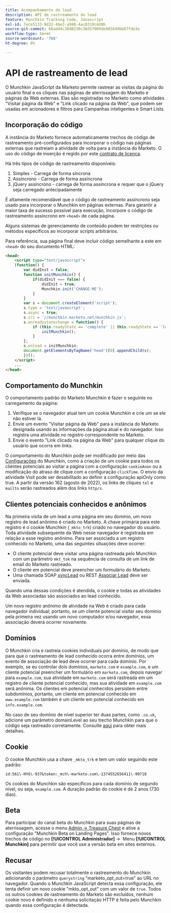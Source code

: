 ```yaml
---
title: Acompanhamento de lead
description: API de rastreamento de lead
feature: Munchkin Tracking Code, Javascript
exl-id: 7ece5133-9d32-4be3-a940-4ac0310c4d8b
source-git-commit: 66add4c38d0230c36d57009de985649bb67fde3e
workflow-type: tm+mt
source-wordcount: '768'
ht-degree: 0%

---
```


# API de rastreamento de lead

O Munchkin JavaScript da Marketo permite rastrear as visitas da página do usuário final e os cliques nas páginas de aterrissagem do Marketo e páginas da Web externas. Elas são registradas no Marketo como atividades &quot;Visitar página da Web&quot; e &quot;Link clicado na página da Web&quot;, que podem ser usadas em acionadores e filtros para Campanhas inteligentes e Smart Lists.

## Incorporação do código

A instância do Marketo fornece automaticamente trechos de código de rastreamento pré-configurados para incorporar o código nas páginas externas que rastreiam a atividade de volta para a instância do Marketo. O uso do código de inserção é regido por este [contrato de licença](../munchkin-license.pdf).

Há três tipos de código de rastreamento disponíveis:

1. Simples - Carrega de forma síncrona
1. Assíncrono - Carrega de forma assíncrona
1. jQuery assíncrono - carrega de forma assíncrona e requer que o jQuery seja carregado antecipadamente

É altamente recomendável que o código de rastreamento assíncrono seja usado para incorporar o Munchkin em páginas externas. Para garantir a maior taxa de sucesso possível para execução, incorpore o código de rastreamento assíncrono em `<head>` de cada página.

Alguns sistemas de gerenciamento de conteúdo podem ter restrições ou métodos específicos ao incorporar scripts arbitrários.

Para referência, sua página final deve incluir código semelhante a este em `<head>` do seu documento HTML:

```html
<head>
    <script type="text/javascript">
    (function() {
        var didInit = false;
        function initMunchkin() {
            if(didInit === false) {
                didInit = true;
                Munchkin.init('CHANGE-ME');
            }
        }
        var s = document.createElement('script');
        s.type = 'text/javascript';
        s.async = true;
        s.src = '//munchkin.marketo.net/munchkin.js';
        s.onreadystatechange = function() {
            if (this.readyState == 'complete' || this.readyState == 'loaded') {
                initMunchkin();
            }
        };
        s.onload = initMunchkin;
        document.getElementsByTagName('head')[0].appendChild(s);
        })();
    </script>
    ...
</head>
```

## Comportamento do Munchkin

O comportamento padrão do Marketo Munchkin é fazer o seguinte no carregamento da página:

1. Verifique se o navegador atual tem um cookie Munchkin e crie um se ele não estiver lá.
1. Envie um evento &quot;Visitar página da Web&quot; para a instância do Marketo designada usando as informações da página atual e do navegador. Isso registra uma atividade no registro correspondente no Marketo.
1. Envie o evento &quot;Link clicado na página da Web&quot; para qualquer clique do usuário que ocorra em links.

O comportamento do Munchkin pode ser modificado por meio das [Configurações](lead-tracking.md#lead-tracking-api) do Munchkin, como a criação de um cookie para todos os clientes potenciais ao visitar a página com a configuração `cookieAnon` ou a modificação do atraso de clique com a configuração `clickTime`. O envio da atividade Visit pode ser desabilitado ao definir a configuração apiOnly como true. A partir da versão 162 (agosto de 2022), os links de cliques `tel` e `mailto` serão rastreados além dos links `http/s`.

## Clientes potenciais conhecidos e anônimos

Na primeira visita de um lead a uma página em seu domínio, um novo registro de lead anônimo é criado no Marketo. A chave primária para este registro é o cookie Munchkin (`_mkto_trk`) criado no navegador do usuário. Toda atividade subsequente da Web nesse navegador é registrada em relação a esse registro anônimo. Para ser associado a um registro conhecido no Marketo, uma das seguintes situações deve ocorrer:

- O cliente potencial deve visitar uma página rastreada pelo Munchkin com um parâmetro `mkt_tok` na sequência de consulta de um link de email do Marketo rastreado.
- O cliente em potencial deve preencher um formulário do Marketo.
- Uma chamada SOAP [syncLead](../soap-api/leads.md) ou REST [Associar Lead](https://developer.adobe.com/marketo-apis/api/mapi/#tag/Leads/operation/associateLeadUsingPOST) deve ser enviada.

Quando uma dessas condições é atendida, o cookie e todas as atividades da Web associadas são associados ao lead conhecido.

Um novo registro anônimo de atividade na Web é criado para cada navegador individual; portanto, se um cliente potencial visitar seu domínio pela primeira vez usando um novo computador e/ou navegador, essa associação deverá ocorrer novamente.

## Domínios

O Munchkin cria e rastreia cookies individuais por domínio, de modo que para que o rastreamento de lead conhecido ocorra entre domínios, um evento de associação de lead deve ocorrer para cada domínio. Por exemplo, se eu controlar dois domínios, `marketo.com` e `example.com`, e um cliente potencial preencher um formulário em `marketo.com`, depois navegar para `example.com`, sua atividade em `marketo.com` será rastreada em um registro de cliente potencial conhecido, mas sua atividade em `example.com` será anônima. Os clientes em potencial conhecidos persistem entre subdomínios, portanto, um cliente em potencial conhecido em `www.example.com` também é um cliente em potencial conhecido em `info.example.com`.

No caso de seu domínio de nível superior ter duas partes, como `.co.uk`, adicione um parâmetro domainLevel ao seu trecho Munchkin para que o código seja rastreado corretamente. Consulte [aqui](lead-tracking.md#domains) para obter mais detalhes.

## Cookie

O cookie Munchkin usa a chave `_mkto_trk` e tem um valor seguindo este padrão:

`id:561\-HYG\-937&token:_mch\-marketo.com\-1374552656411\-90718`

Os cookies do Munchkin são específicos para cada domínio de segundo nível, ou seja, `example.com`. A duração padrão do cookie é de 2 anos (730 dias).

## Beta

Para participar do canal beta do Munchkin para suas páginas de aterrissagem, acesse o menu [Admin -> Treasure Chest](https://experienceleague.adobe.com/en/docs/marketo/using/product-docs/administration/settings/enable-or-disable-treasure-chest-features) e ative a configuração &quot;Munchkin Beta on Landing Pages&quot;. Isso fornece novos trechos de código no **[!UICONTROL Administrador]** ->  Menu **[!UICONTROL Munchkin]** para permitir que você use a versão beta em sites externos.

## Recusar

Os visitantes podem recusar totalmente o rastreamento do Munchkin adicionando o parâmetro `querystring` &quot;marketo_opt_out=true&quot; ao URL no navegador. Quando o Munchkin JavaScript detecta essa configuração, ele tenta definir um novo cookie &quot;mkto_opt_out&quot; com um valor de `true`. Todos os outros cookies de rastreamento do Marketo são excluídos, nenhum cookie novo é definido e nenhuma solicitação HTTP é feita pelo Munchkin quando essa configuração é detectada.
